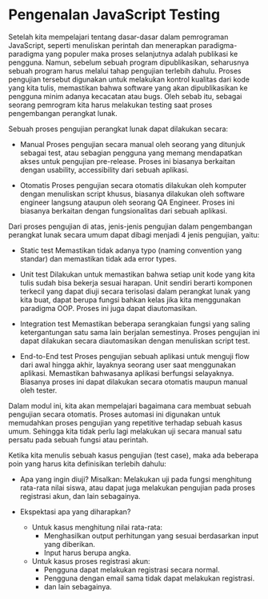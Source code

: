 # Pengenalan JavaScript Testing

Setelah kita mempelajari tentang dasar-dasar dalam pemrograman JavaScript, seperti menuliskan perintah dan menerapkan paradigma-paradigma yang populer maka proses selanjutnya adalah publikasi ke pengguna. Namun, sebelum sebuah program dipublikasikan, seharusnya sebuah program harus melalui tahap pengujian terlebih dahulu. Proses pengujian tersebut digunakan untuk melakukan kontrol kualitas dari kode yang kita tulis, memastikan bahwa software yang akan dipublikasikan ke pengguna minim adanya kecacatan atau bugs. Oleh sebab itu, sebagai seorang pemrogram kita harus melakukan testing saat proses pengembangan perangkat lunak.

Sebuah proses pengujian perangkat lunak dapat dilakukan secara:

- Manual
  Proses pengujian secara manual oleh seorang yang ditunjuk sebagai test, atau sebagian pengguna yang memang mendapatkan akses untuk pengujian pre-release. Proses ini biasanya berkaitan dengan usability, accessibility dari sebuah aplikasi.

- Otomatis
  Proses pengujian secara otomatis dilakukan oleh komputer dengan menuliskan script khusus, biasanya dilakukan oleh software engineer langsung ataupun oleh seorang QA Engineer. Proses ini biasanya berkaitan dengan fungsionalitas dari sebuah aplikasi.

Dari proses pengujian di atas, jenis-jenis pengujian dalam pengembangan perangkat lunak secara umum dapat dibagi menjadi 4 jenis pengujian, yaitu:

- Static test
  Memastikan tidak adanya typo (naming convention yang standar) dan memastikan tidak ada error types.

- Unit test
  Dilakukan untuk memastikan bahwa setiap unit kode yang kita tulis sudah bisa bekerja sesuai harapan. Unit sendiri berarti komponen terkecil yang dapat diuji secara terisolasi dalam perangkat lunak yang kita buat, dapat berupa fungsi bahkan kelas jika kita menggunakan paradigma OOP. Proses ini juga dapat diautomasikan.

- Integration test
  Memastikan beberapa serangkaian fungsi yang saling ketergantungan satu sama lain berjalan semestinya. Proses pengujian ini dapat dilakukan secara diautomasikan dengan menuliskan script test.

- End-to-End test
  Proses pengujian sebuah aplikasi untuk menguji flow dari awal hingga akhir, layaknya seorang user saat menggunakan aplikasi. Memastikan bahwasanya aplikasi berfungsi selayaknya. Biasanya proses ini dapat dilakukan secara otomatis maupun manual oleh tester.

Dalam modul ini, kita akan mempelajari bagaimana cara membuat sebuah pengujian secara otomatis. Proses automasi ini digunakan untuk memudahkan proses pengujian yang repetitive terhadap sebuah kasus umum. Sehingga kita tidak perlu lagi melakukan uji secara manual satu persatu pada sebuah fungsi atau perintah.

Ketika kita menulis sebuah kasus pengujian (test case), maka ada beberapa poin yang harus kita definisikan terlebih dahulu:

- Apa yang ingin diuji?
  Misalkan: Melakukan uji pada fungsi menghitung rata-rata nilai siswa, atau dapat juga melakukan pengujian pada proses registrasi akun, dan lain sebagainya.

- Ekspektasi apa yang diharapkan?
  - Untuk kasus menghitung nilai rata-rata:
    - Menghasilkan output perhitungan yang sesuai berdasarkan input yang diberikan.
    - Input harus berupa angka.
  - Untuk kasus proses registrasi akun:
    - Pengguna dapat melakukan registrasi secara normal.
    - Pengguna dengan email sama tidak dapat melakukan registrasi.
    - dan lain sebagainya.
